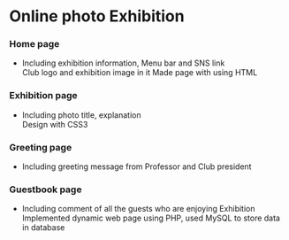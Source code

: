 # Online photo Exhibition

### Home page   
* Including exhibition information, Menu bar and SNS link     
Club logo and exhibition image in it
Made page with using HTML   

### Exhibition page   
* Including photo title, explanation   
Design with CSS3   

### Greeting page   
* Including greeting message from Professor and Club president

### Guestbook page   
* Including comment of all the guests who are enjoying Exhibition   
Implemented dynamic web page using PHP, used MySQL to store data in database   

